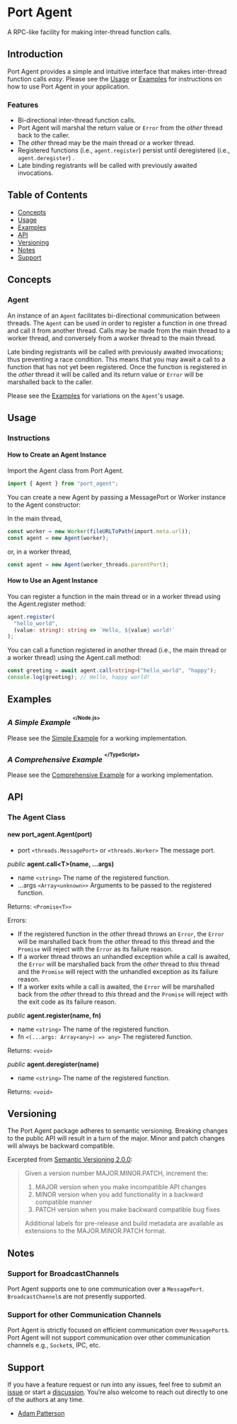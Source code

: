 # Port Agent

A RPC-like facility for making inter-thread function calls.

## Introduction

Port Agent provides a simple and intuitive interface that makes inter-thread function calls _easy_. Please see the [Usage](#usage) or [Examples](#examples) for instructions on how to use Port Agent in your application.

### Features

- Bi-directional inter-thread function calls.
- Port Agent will marshal the return value or `Error` from the _other_ thread back to the caller.
- The _other_ thread may be the main thread or a worker thread.
- Registered functions (i.e., `agent.register`) persist until deregistered (i.e., `agent.deregister`) .
- Late binding registrants will be called with previously awaited invocations.

## Table of Contents

- [Concepts](#concepts)
- [Usage](#usage)
- [Examples](#examples)
- [API](#api)
- [Versioning](#versioning)
- [Notes](#notes)
- [Support](#support)

## Concepts

### Agent

An instance of an `Agent` facilitates bi-directional communication between threads. The `Agent` can be used in order to register a function in one thread and call it from another thread. Calls may be made from the main thread to a worker thread, and conversely from a worker thread to the main thread.

Late binding registrants will be called with previously awaited invocations; thus preventing a race condition. This means that you may await a call to a function that has not yet been registered. Once the function is registered in the _other_ thread it will be called and its return value or `Error` will be marshalled back to the caller.

Please see the [Examples](#examples) for variations on the `Agent`'s usage.

## Usage

### Instructions

#### How to Create an Agent Instance

Import the Agent class from Port Agent.

```ts
import { Agent } from "port_agent";
```

You can create a new Agent by passing a MessagePort or Worker instance to the Agent constructor:

In the main thread,

```ts
const worker = new Worker(fileURLToPath(import.meta.url));
const agent = new Agent(worker);
```

or, in a worker thread,

```ts
const agent = new Agent(worker_threads.parentPort);
```

#### How to Use an Agent Instance

You can register a function in the main thread or in a worker thread using the Agent.register method:

```ts
agent.register(
  "hello_world",
  (value: string): string => `Hello, ${value} world!`
);
```

You can call a function registered in another thread (i.e., the main thread or a worker thread) using the Agent.call method:

```ts
const greeting = await agent.call<string>("hello_world", "happy");
console.log(greeting); // Hello, happy world!
```

## Examples

### _A Simple Example_ <sup><sup>\</Node.js\></sup></sup>

Please see the [Simple Example](https://github.com/faranalytics/port_agent/tree/main/examples/simple) for a working implementation.

### _A Comprehensive Example_ <sup><sup>\</TypeScript\></sup></sup>

Please see the [Comprehensive Example](https://github.com/faranalytics/port_agent/tree/main/examples/comprehensive) for a working implementation.

## API

### The Agent Class

#### new port_agent.Agent(port)

- port `<threads.MessagePort>` or `<threads.Worker>` The message port.

_public_ **agent.call\<T\>(name, ...args)**

- name `<string>` The name of the registered function.
- ...args `<Array<unknown>>` Arguments to be passed to the registered function.

Returns: `<Promise<T>>`

Errors:

- If the registered function in the _other_ thread throws an `Error`, the `Error` will be marshalled back from the _other_ thread to _this_ thread and the `Promise` will reject with the `Error` as its failure reason.
- If a worker thread throws an unhandled exception while a call is awaited, the `Error` will be marshalled back from the _other_ thread to _this_ thread and the `Promise` will reject with the unhandled exception as its failure reason.
- If a worker exits while a call is awaited, the `Error` will be marshalled back from the _other_ thread to _this_ thread and the `Promise` will reject with the exit code as its failure reason.

_public_ **agent.register(name, fn)**

- name `<string>` The name of the registered function.
- fn `<(...args: Array<any>) => any>` The registered function.

Returns: `<void>`

_public_ **agent.deregister(name)**

- name `<string>` The name of the registered function.

Returns: `<void>`

## Versioning

The Port Agent package adheres to semantic versioning. Breaking changes to the public API will result in a turn of the major. Minor and patch changes will always be backward compatible.

Excerpted from [Semantic Versioning 2.0.0](https://semver.org/):

> Given a version number MAJOR.MINOR.PATCH, increment the:
>
> 1. MAJOR version when you make incompatible API changes
> 2. MINOR version when you add functionality in a backward compatible manner
> 3. PATCH version when you make backward compatible bug fixes
>
> Additional labels for pre-release and build metadata are available as extensions to the MAJOR.MINOR.PATCH format.

## Notes

### Support for BroadcastChannels

Port Agent supports one to one communication over a `MessagePort`. `BroadcastChannel`s are not presently supported.

### Support for other Communication Channels

Port Agent is strictly focused on efficient communication over `MessagePort`s. Port Agent will not support communication over other communication channels e.g., `Socket`s, IPC, etc.

## Support

If you have a feature request or run into any issues, feel free to submit an [issue](https://github.com/faranalytics/port_agent/issues) or start a [discussion](https://github.com/faranalytics/port_agent/discussions). You’re also welcome to reach out directly to one of the authors at any time.

- [Adam Patterson](https://github.com/adamjpatterson)
